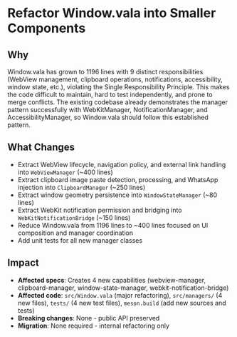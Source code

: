 # Refactor Window.vala into Smaller Components

## Why
Window.vala has grown to 1196 lines with 9 distinct responsibilities (WebView management, clipboard operations, notifications, accessibility, window state, etc.), violating the Single Responsibility Principle. This makes the code difficult to maintain, hard to test independently, and prone to merge conflicts. The existing codebase already demonstrates the manager pattern successfully with WebKitManager, NotificationManager, and AccessibilityManager, so Window.vala should follow this established pattern.

## What Changes
- Extract WebView lifecycle, navigation policy, and external link handling into `WebViewManager` (~400 lines)
- Extract clipboard image paste detection, processing, and WhatsApp injection into `ClipboardManager` (~250 lines)
- Extract window geometry persistence into `WindowStateManager` (~80 lines)
- Extract WebKit notification permission and bridging into `WebKitNotificationBridge` (~150 lines)
- Reduce Window.vala from 1196 lines to ~400 lines focused on UI composition and manager coordination
- Add unit tests for all new manager classes

## Impact
- **Affected specs**: Creates 4 new capabilities (webview-manager, clipboard-manager, window-state-manager, webkit-notification-bridge)
- **Affected code**: `src/Window.vala` (major refactoring), `src/managers/` (4 new files), `tests/` (4 new test files), `meson.build` (add new sources and tests)
- **Breaking changes**: None - public API preserved
- **Migration**: None required - internal refactoring only
